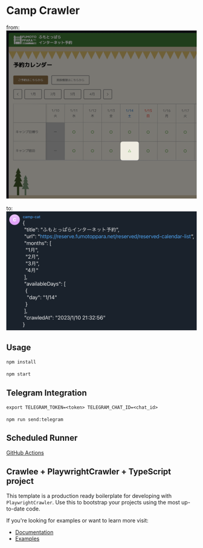 # Camp Crawler

from:
![fumotoppara-calendar](./docs/fumotoppara-calendar.png)

to:
![telegram-text](./docs/telegram-text.png)

## Usage

```
npm install

npm start
```

## Telegram Integration

```
export TELEGRAM_TOKEN=<token> TELEGRAM_CHAT_ID=<chat_id>

npm run send:telegram
```

## Scheduled Runner

[GitHub Actions](./.github/workflows/preview.yml)

## Crawlee + PlaywrightCrawler + TypeScript project

This template is a production ready boilerplate for developing with `PlaywrightCrawler`. Use this to bootstrap your projects using the most up-to-date code.

If you're looking for examples or want to learn more visit:

- [Documentation](https://crawlee.dev/api/playwright-crawler/class/PlaywrightCrawler)
- [Examples](https://crawlee.dev/docs/examples/playwright-crawler)
